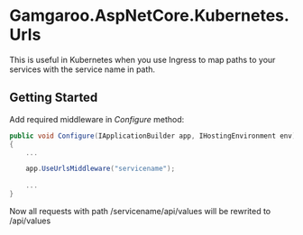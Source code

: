 # Gamgaroo.AspNetCore.Kubernetes.Urls

This is useful in Kubernetes when you use Ingress to map paths to your services with the service name in path.

## Getting Started

Add required middleware in _Configure_ method:

```csharp
public void Configure(IApplicationBuilder app, IHostingEnvironment env)
{
    ...

    app.UseUrlsMiddleware("servicename");
    
    ...
}
```

Now all requests with path
/servicename/api/values
will be rewrited to 
/api/values
